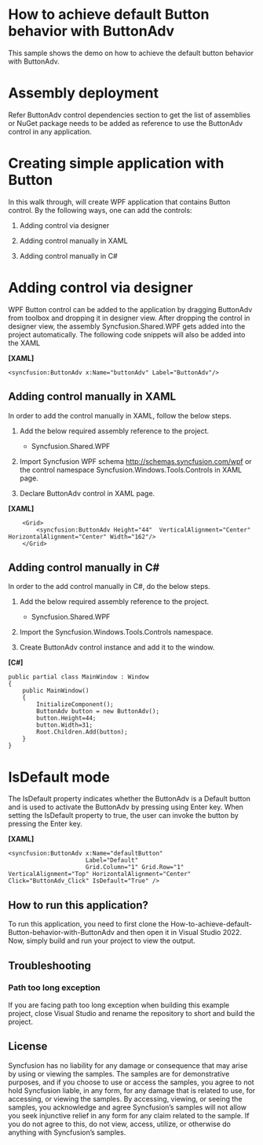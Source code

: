 # How to achieve default Button behavior with ButtonAdv

This sample shows the demo on how to achieve the default button behavior with ButtonAdv.

# Assembly deployment
Refer ButtonAdv control dependencies section to get the list of assemblies or NuGet package needs to be added as reference to use the ButtonAdv control in any application.

# Creating simple application with Button
In this walk through, will create WPF application that contains Button control. By the following ways, one can add the controls:

1. Adding control via designer

2. Adding control manually in XAML

3. Adding control manually in C#

# Adding control via designer
WPF Button control can be added to the application by dragging ButtonAdv from toolbox and dropping it in designer view. After dropping the control in designer view, the assembly Syncfusion.Shared.WPF gets added into the project automatically. The following code snippets will also be added into the XAML

**[XAML]**
```
<syncfusion:ButtonAdv x:Name="buttonAdv" Label="ButtonAdv"/>
```
## Adding control manually in XAML
In order to add the control manually in XAML, follow the below steps.

1. Add the below required assembly reference to the project.
    *  Syncfusion.Shared.WPF

2. Import Syncfusion WPF schema http://schemas.syncfusion.com/wpf or the control namespace Syncfusion.Windows.Tools.Controls in XAML page.

3. Declare ButtonAdv control in XAML page.

**[XAML]**

```
    <Grid>
        <syncfusion:ButtonAdv Height="44"  VerticalAlignment="Center" HorizontalAlignment="Center" Width="162"/>
    </Grid>
```

## Adding control manually in C#
In order to the add control manually in C#, do the below steps.

1. Add the below required assembly reference to the project.

    *   Syncfusion.Shared.WPF
2. Import the Syncfusion.Windows.Tools.Controls namespace.

3. Create ButtonAdv control instance and add it to the window.

**[C#]**
```
public partial class MainWindow : Window
{
    public MainWindow()
    {
        InitializeComponent();
        ButtonAdv button = new ButtonAdv();
        button.Height=44;
        button.Width=31;
        Root.Children.Add(button);
    }
}
```

# IsDefault mode
The IsDefault property indicates whether the ButtonAdv is a Default button and is used to activate the ButtonAdv by pressing using Enter key. When setting the IsDefault property to true, the user can invoke the button by pressing the Enter key.

**[XAML]**
```
<syncfusion:ButtonAdv x:Name="defaultButton" 
                      Label="Default" 
                      Grid.Column="1" Grid.Row="1" VerticalAlignment="Top" HorizontalAlignment="Center" Click="ButtonAdv_Click" IsDefault="True" />
```

## How to run this application?
To run this application, you need to first clone the How-to-achieve-default-Button-behavior-with-ButtonAdv and then open it in Visual Studio 2022. Now, simply build and run your project to view the output.
## <a name="troubleshooting"></a>Troubleshooting ##
### Path too long exception
If you are facing path too long exception when building this example project, close Visual Studio and rename the repository to short and build the project.
## License
Syncfusion has no liability for any damage or consequence that may arise by using or viewing the samples. The samples are for demonstrative purposes, and if you choose to use or access the samples, you agree to not hold Syncfusion liable, in any form, for any damage that is related to use, for accessing, or viewing the samples. By accessing, viewing, or seeing the samples, you acknowledge and agree Syncfusion’s samples will not allow you seek injunctive relief in any form for any claim related to the sample. If you do not agree to this, do not view, access, utilize, or otherwise do anything with Syncfusion’s samples.